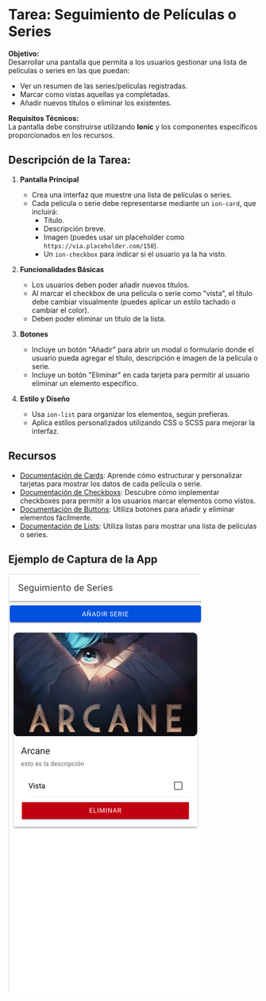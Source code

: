 # **Tarea: Seguimiento de Películas o Series**  

**Objetivo:**  
Desarrollar una pantalla que permita a los usuarios gestionar una lista de películas o series en las que puedan:  

   - Ver un resumen de las series/películas registradas.  
   - Marcar como vistas aquellas ya completadas.  
   - Añadir nuevos títulos o eliminar los existentes.  

**Requisitos Técnicos:**  
La pantalla debe construirse utilizando **Ionic** y los componentes específicos proporcionados en los recursos.  

## **Descripción de la Tarea:**  

1. **Pantalla Principal**  
      - Crea una interfaz que muestre una lista de películas o series.  
      - Cada película o serie debe representarse mediante un `ion-card`, que incluirá:  
         - Título.  
         - Descripción breve.  
         - Imagen (puedes usar un placeholder como `https://via.placeholder.com/150`).  
         - Un `ion-checkbox` para indicar si el usuario ya la ha visto.  

2. **Funcionalidades Básicas**  
      - Los usuarios deben poder añadir nuevos títulos.  
      - Al marcar el checkbox de una película o serie como "vista", el título debe cambiar visualmente (puedes aplicar un estilo tachado o cambiar el color).  
      - Deben poder eliminar un título de la lista.  

3. **Botones**  
      - Incluye un botón "Añadir" para abrir un modal o formulario donde el usuario pueda agregar el título, descripción e imagen de la película o serie.  
      - Incluye un botón "Eliminar" en cada tarjeta para permitir al usuario eliminar un elemento específico.  

4. **Estilo y Diseño**  
      - Usa `ion-list` para organizar los elementos, según prefieras.  
      - Aplica estilos personalizados utilizando CSS o SCSS para mejorar la interfaz.  

## **Recursos**  

- [Documentación de Cards](https://ionicframework.com/docs/api/card): Aprende cómo estructurar y personalizar tarjetas para mostrar los datos de cada película o serie.  
- [Documentación de Checkboxs](https://ionicframework.com/docs/api/checkbox): Descubre cómo implementar checkboxes para permitir a los usuarios marcar elementos como vistos.  
- [Documentación de Buttons](https://ionicframework.com/docs/api/button): Utiliza botones para añadir y eliminar elementos fácilmente.  
- [Documentación de Lists](https://ionicframework.com/docs/api/list): Utiliza listas para mostrar una lista de películas o series.

## **Ejemplo de Captura de la App**

![Captura de la App](../../images/ut4-ejemplo-seguimientopeliculasseries-captura.png)